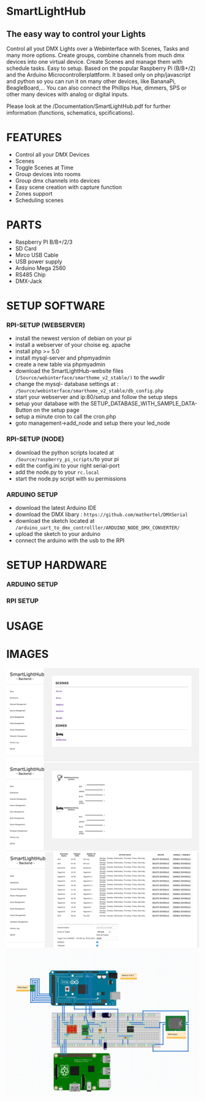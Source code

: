 # SmartLightHub
## The easy way to control your Lights
 Control all yout DMX Lights over a Webinterface with Scenes, Tasks and many more options.
 Create groups, combine channels from much dmx devices into one virtual device. Create Scenes and manage them with schedule tasks. Easy to setup.
Based on the popular Raspberry Pi (B/B+/2) and the Arduino Microcontrollerplattform.
It based only on php/javascript and python so you can run it on many other devices, like BananaPi, BeagleBoard,... You can also connect the Phillips Hue, dimmers, SPS or other many devices with analog or digital inputs.

 
 Please look at the /Documentation/SmartLightHub.pdf for further imformation (functions, schematics, spcifications).

# FEATURES
* Control all your DMX Devices
* Scenes
* Toggle Scenes at Time
* Group devices into rooms
* Group dmx channels into devices
* Easy scene creation with capture function
* Zones support
* Scheduling scenes

# PARTS
* Raspberry PI B/B+/2/3
* SD Card
* Mirco USB Cable
* USB power supply
* Arduino Mega 2560
* RS485 Chip
* DMX-Jack

# SETUP SOFTWARE
### RPI-SETUP (WEBSERVER)
* install the newest version of debian on your pi
* install a webserver of your choise eg. apache
* install php >= 5.0
* install mysql-server and phpmyadmin
* create a new table via phpmyadmin
* download the SmartLightHub-website files (`/Source/webinterface/smarthome_v2_stable/)` to the `www`dir
* change the mysql- database settings at : `/Source/webinterface/smarthome_v2_stable/db_config.php`
* start your webserver and ip:80/setup and follow the setup steps
* setup your database with the SETUP_DATABASE_WITH_SAMPLE_DATA-Button on the setup page
* setup a minute cron to call the cron.php
* goto management->add_node and setup there your led_node

### RPI-SETUP (NODE)
* download the python scripts located at `/Source/raspberry_pi_scripts/`to your pi
* edit the config.ini to your right serial-port
* add the node.py to your `rc.local`
* start the node.py script with su permissions

### ARDUINO SETUP
* download the latest Arduino IDE
* download the DMX libary : `https://github.com/mathertel/DMXSerial`
* download the sketch located at `/arduino_uart_to_dmx_controlller/ARDUINO_NODE_DMX_CONVERTER/`
* upload the sketch to your arduino
* connect the arduino with the usb to the RPI

# SETUP HARDWARE
### ARDUINO SETUP

### RPI SETUP

# USAGE



# IMAGES
![Gopher image](Documentation/webinterface_screenshots_v2/smarthome_start.png)
![Gopher image](/Documentation/webinterface_screenshots_v2/smarthome_dashboard.png)
![Gopher image](Documentation/webinterface_screenshots_v2/smarthome_schedule.png)
![Gopher image](SRC/node_schematic.png)
